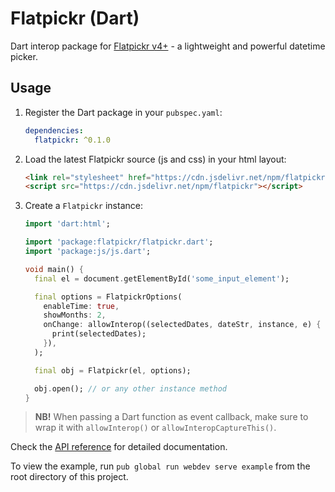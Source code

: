 Flatpickr (Dart)
================================================================================

Dart interop package for [Flatpickr v4+](https://flatpickr.js.org/) - a lightweight and powerful datetime picker.


## Usage

1. Register the Dart package in your `pubspec.yaml`:

    ```yaml
    dependencies:
      flatpickr: ^0.1.0
    ```

2. Load the latest Flatpickr source (js and css) in your html layout:

    ```html
    <link rel="stylesheet" href="https://cdn.jsdelivr.net/npm/flatpickr/dist/flatpickr.min.css">
    <script src="https://cdn.jsdelivr.net/npm/flatpickr"></script>
    ```

3. Create a `Flatpickr` instance:

    ```dart
    import 'dart:html';

    import 'package:flatpickr/flatpickr.dart';
    import 'package:js/js.dart';

    void main() {
      final el = document.getElementById('some_input_element');

      final options = FlatpickrOptions(
        enableTime: true,
        showMonths: 2,
        onChange: allowInterop((selectedDates, dateStr, instance, e) {
          print(selectedDates);
        }),
      );

      final obj = Flatpickr(el, options);

      obj.open(); // or any other instance method
    }
    ```

> **NB!** When passing a Dart function as event callback, make sure to wrap it with `allowInterop()` or `allowInteropCaptureThis()`.

Check the [API reference](https://pub.dev/documentation/flatpickr/latest/) for detailed documentation.

To view the example, run `pub global run webdev serve example` from the root directory of this project.
